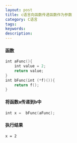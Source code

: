 ```yaml
---
layout: post
title: c语言向函数传递函数作为参数
category: C语言
tags: 
keywords: 
description:
---
```


####	函数

````swift
int aFunc(){
    int value = 2;
    return value;
}
int bFunc(int (*f)()){
    return f();
}
````

####	将函数a传递到b中

````swift
int x =  bFunc(aFunc);
````

####	执行结果
`x = 2`
